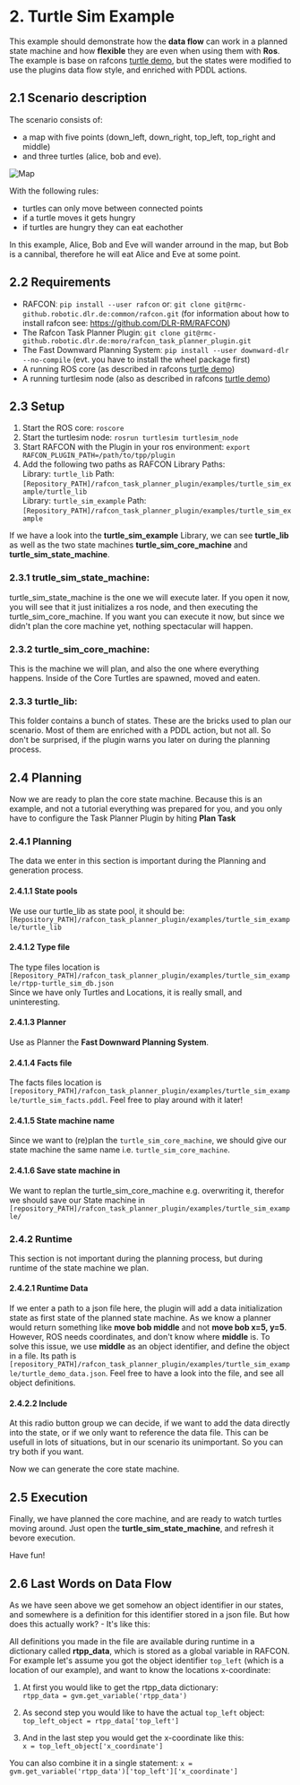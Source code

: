 # 2. Turtle Sim Example

This example should demonstrate how the **data flow** can work in a planned state machine and how **flexible** they are even when using them with **Ros**.
The example is base on rafcons [turtle demo](https://rafcon.readthedocs.io/en/latest/tutorials.html#starting-the-basic-turtle-demo-state-machine-using-ros), but the states were modified to use the plugins data flow style, and enriched with PDDL actions.

## 2.1 Scenario description
The scenario consists of:
- a map with five points (down_left, down_right, top_left, top_right and middle) 
- and three turtles (alice, bob and eve).

![Map](https://rmc-github.robotic.dlr.de/moro/rafcon_task_planner_plugin/blob/develop/examples/turtle_sim_example/doc/turtle_example_scenario.png "Map")



With the following rules:
- turtles can only move between connected points
- if a turtle moves it gets hungry
- if turtles are hungry they can eat eachother

In this example, Alice, Bob and Eve will wander arround in the map, but Bob is a cannibal, therefore he will eat Alice and Eve at some point.



## 2.2 Requirements 
 - RAFCONː `pip install --user rafcon` orː `git clone git@rmc-github.robotic.dlr.de:common/rafcon.git` (for information about how to install rafcon see: https://github.com/DLR-RM/RAFCON)
 - The Rafcon Task Planner Pluginː `git clone git@rmc-github.robotic.dlr.de:moro/rafcon_task_planner_plugin.git`
 - The Fast Downward Planning Systemː `pip install --user downward-dlr --no-compile` (evt. you have to install the wheel package first) 
 - A running ROS core (as described in rafcons [turtle demo](https://rafcon.readthedocs.io/en/latest/tutorials.html#starting-the-basic-turtle-demo-state-machine-using-ros))
 - A running turtlesim node (also as described in rafcons [turtle demo](https://rafcon.readthedocs.io/en/latest/tutorials.html#starting-the-basic-turtle-demo-state-machine-using-ros))

## 2.3 Setup
1. Start the ROS core: `roscore`
2. Start the turtlesim node: `rosrun turtlesim turtlesim_node`
3. Start RAFCON with the Plugin in your ros environment: `export RAFCON_PLUGIN_PATH=/path/to/tpp/plugin`
4. Add the following two paths as RAFCON Library Paths:   
   Library: `turtle_lib` Path: `[Repository_PATH]/rafcon_task_planner_plugin/examples/turtle_sim_example/turtle_lib`  
   Library: `turtle_sim_example` Path: `[Repository_PATH]/rafcon_task_planner_plugin/examples/turtle_sim_example`  

If we have a look into the **turtle_sim_example** Library, we can see **turtle_lib** as well as the two state machines **turtle_sim_core_machine** and **turtle_sim_state_machine**.

### 2.3.1 trutle_sim_state_machine:  
turtle_sim_state_machine is the one we will execute later. If you open it now, you will see that it just initializes a ros node, and then executing the turtle_sim_core_machine. If you want you can execute it now, but since we didn't plan the core machine yet, nothing spectacular will happen.

### 2.3.2 turtle_sim_core_machine:   
This is the machine we will plan, and also the one where everything happens. Inside of the Core Turtles are spawned, moved and eaten.

### 2.3.3 turtle_lib:  
This folder contains a bunch of states. These are the bricks used to plan our scenario. Most of them are enriched with a PDDL action, but not all. So don't be surprised, if the plugin warns you later on during the planning process. 

## 2.4 Planning

Now we are ready to plan the core state machine. Because this is an example, and not a tutorial everything was prepared for you, and you only have to configure the Task Planner Plugin by hiting **Plan Task**

### 2.4.1 Planning
The data we enter in this section is important during the Planning and generation process.
#### 2.4.1.1 State pools
We use our turtle_lib as state pool, it should be:  `[Repository_PATH]/rafcon_task_planner_plugin/examples/turtle_sim_example/turtle_lib`

#### 2.4.1.2 Type file
The type files location is `[Repository_PATH]/rafcon_task_planner_plugin/examples/turtle_sim_example/rtpp-turtle_sim_db.json`  
Since we have only Turtles and Locations, it is really small, and uninteresting.

#### 2.4.1.3 Planner
Use as Planner the **Fast Downward Planning System**.

#### 2.4.1.4 Facts file 
The facts files location is `[repository_PATH]/rafcon_task_planner_plugin/examples/turtle_sim_example/turtle_sim_facts.pddl`.
Feel free to play around with it later!

#### 2.4.1.5 State machine name
Since we want to (re)plan the `turtle_sim_core_machine`, we should give our state machine the same name i.e. `turtle_sim_core_machine`.

#### 2.4.1.6 Save state machine in
We want to replan the turtle_sim_core_machine e.g. overwriting it, therefor we should save our State machine in `[repository_PATH]/rafcon_task_planner_plugin/examples/turtle_sim_example/`

### 2.4.2 Runtime
This section is not important during the planning process, but during runtime of the state machine we plan.
#### 2.4.2.1 Runtime Data
If we enter a path to a json file here, the plugin will add a data initialization state as first state of the planned state machine.
As we know a planner would return something like **move bob middle** and not **move bob x=5, y=5**. However, ROS needs coordinates, and don't know where **middle** is. To solve this issue, we use **middle** as an object identifier, and define the object in a file. Its path is `[repository_PATH]/rafcon_task_planner_plugin/examples/turtle_sim_example/turtle_demo_data.json`.
Feel free to have a look into the file, and see all object definitions.

#### 2.4.2.2 Include
At this radio button group we can decide, if we want to add the data directly into the state, or if we only want to reference the data file. This can be usefull in lots of situations, but in our scenario its unimportant. So you can try both if you want. 

Now we can generate the core state machine.

## 2.5 Execution
Finally, we have planned the core machine, and are ready to watch turtles moving around. Just open the **turtle_sim_state_machine**, and refresh it bevore execution. 

Have fun!


## 2.6 Last Words on Data Flow

As we have seen above we get somehow an object identifier in our states, and somewhere is a definition for this identifier stored in a json file. But how does this actually work? - It's like this:

All definitions you made in the file are available during runtime in a dictionary called **rtpp_data**, which is stored as a global variable in RAFCON. For example let's assume you got the object identifier `top_left` (which is a location of our example), and want to know the locations x-coordinate: 

1. At first you would like to get the rtpp_data dictionary:   
   `rtpp_data = gvm.get_variable('rtpp_data')`

2. As second step you would like to have the actual `top_left` object:  
  `top_left_object = rtpp_data['top_left']`

3. And in the last step you would get the x-coordinate like this:  
   `x = top_left_object['x_coordinate']`
   
You can also combine it in a single statement: `x = gvm.get_variable('rtpp_data')['top_left']['x_coordinate']`







